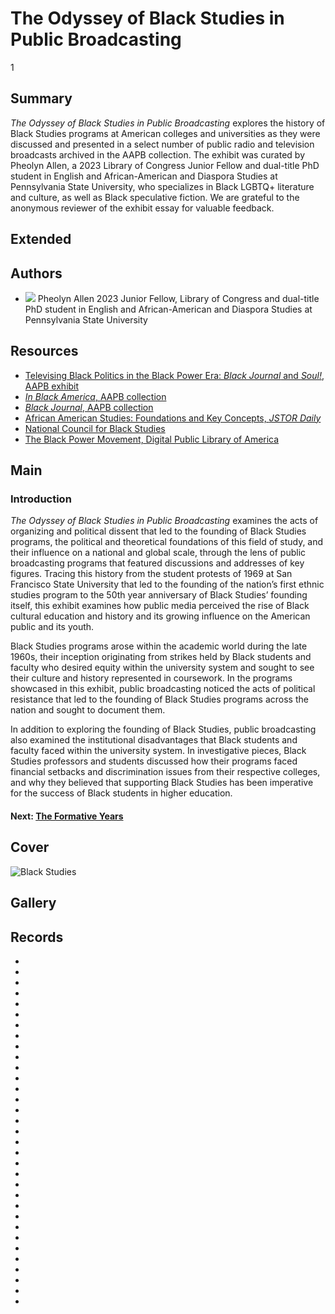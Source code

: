# The Odyssey of Black Studies in Public Broadcasting

1

## Summary

*The Odyssey of Black Studies in Public Broadcasting* explores the history of Black Studies programs at American colleges and universities as they were discussed and presented in a select number of public radio and television broadcasts archived in the AAPB collection. The exhibit was curated by Pheolyn Allen, a 2023 Library of Congress Junior Fellow and dual-title PhD student in English and African-American and Diaspora Studies at Pennsylvania State University, who specializes in Black LGBTQ+ literature and culture, as well as Black speculative fiction. We are grateful to the anonymous reviewer of the exhibit essay for valuable feedback.

## Extended

## Authors

- <img class="img-circle pull-left" src="https://s3.amazonaws.com/americanarchive.org/exhibits/Pheolyn-Allen.jpg"/>
  <a class="name">Pheolyn Allen</a>
  <a class="title">2023 Junior Fellow, Library of Congress and dual-title PhD student in English and African-American and Diaspora Studies at Pennsylvania State University</a>

## Resources

- [Televising Black Politics in the Black Power Era: *Black Journal* and *Soul!*, AAPB exhibit](https://americanarchive.org/exhibits/black-power/)
- [*In Black America*, AAPB collection](https://americanarchive.org/special_collections/kut-in-black-america/)
- [*Black Journal*, AAPB collection](https://americanarchive.org/special_collections/black-journal/)
- [African American Studies: Foundations and Key Concepts, *JSTOR Daily*](https://daily.jstor.org/african-american-studies-foundations-and-key-concepts/)
- [National Council for Black Studies](https://ncbsonline.org/)
- [The Black Power Movement, Digital Public Library of America](https://dp.la/primary-source-sets/the-black-power-movement/)

## Main

### Introduction

*The Odyssey of Black Studies in Public Broadcasting* examines the acts of organizing and political dissent that led to the founding of Black Studies programs, the political and theoretical foundations of this field of study, and their influence on a national and global scale, through the lens of public broadcasting programs that featured discussions and addresses of key figures. Tracing this history from the student protests of 1969 at San Francisco State University that led to the founding of the nation’s first ethnic studies program to the 50th year anniversary of Black Studies’ founding itself, this exhibit examines how public media perceived the rise of Black cultural education and history and its growing influence on the American public and its youth.
  
Black Studies programs arose within the academic world during the late 1960s, their inception originating from strikes held by Black students and faculty who desired equity within the university system and sought to see their culture and history represented in coursework. In the programs showcased in this exhibit, public broadcasting noticed the acts of political resistance that led to the founding of Black Studies programs across the nation and sought to document them.

In addition to exploring the founding of Black Studies, public broadcasting also examined the institutional disadvantages that Black students and faculty faced within the university system. In investigative pieces, Black Studies professors and students discussed how their programs faced financial setbacks and discrimination issues from their respective colleges, and why they believed that supporting Black Studies has been imperative for the success of Black students in higher education.

#### Next: [The Formative Years](/exhibits/odyssey-of-black-studies-in-public-broadcasting/2-the-formative-years)

## Cover
  <img title="Cover Image" alt="Black Studies" src="https://s3.amazonaws.com/americanarchive.org/exhibits/black_studies_3.png">

## Gallery

## Records

- [](/catalog/cpb-aacip-62-1v5bc3t37z)
- [](/catalog/cpb-aacip-62-kp7tm72c6x)
- [](/catalog/cpb-aacip-529-8g8ff3n557)
- [](/catalog/cpb-aacip-529-rn3028qv4k)
- [](/catalog/cpb-aacip-529-445h990g1k)
- [](/catalog/cpb-aacip-514-j678s4kj6z)
- [](/catalog/cpb-aacip-293-vq2s46hp12)
- [](/catalog/cpb-aacip-293-61rfjdrs)
- [](/catalog/cpb-aacip-15-9s17ss5w)
- [](/catalog/cpb-aacip-88-s46h12vq61)
- [](/catalog/cpb-aacip-fb2cd765573)
- [](/catalog/cpb-aacip-df0befbce31)
- [](/catalog/cpb-aacip-1b389924a6a)
- [](/catalog/cpb-aacip-f1ec16219f1)
- [](/catalog/cpb-aacip-529-qr4nk37g39)
- [](/catalog/cpb-aacip-529-cj87h1ft9m)
- [](/catalog/cpb-aacip-529-bc3st7g114)
- [](/catalog/cpb-aacip-529-5m6251gr14)
- [](/catalog/cpb-aacip-529-jq0sq8rq81)
- [](/catalog/cpb-aacip-529-w66930q94g)
- [](/catalog/cpb-aacip-529-ks6j09xd29)
- [](/catalog/cpb-aacip-529-p843r0r62f)
- [](/catalog/cpb-aacip-529-j96057f42z)
- [](/catalog/cpb-aacip-345-94hmh173)
- [](/catalog/cpb-aacip-15-99p2w600)
- [](/catalog/cpb-aacip-500-vm42wr90)
- [](/catalog/cpb-aacip-529-7659c6t81v)
- [](/catalog/cpb-aacip-305-1289335k)
- [](/catalog/cpb-aacip-305-89r22j6z)
- [](/catalog/cpb-aacip-345-33dz0cv0)
- [](/catalog/cpb-aacip-191-182jm7sh)
- [](/catalog/cpb-aacip-17-89281hpg)
- [](/catalog/cpb-aacip-3286ed6e25c)
